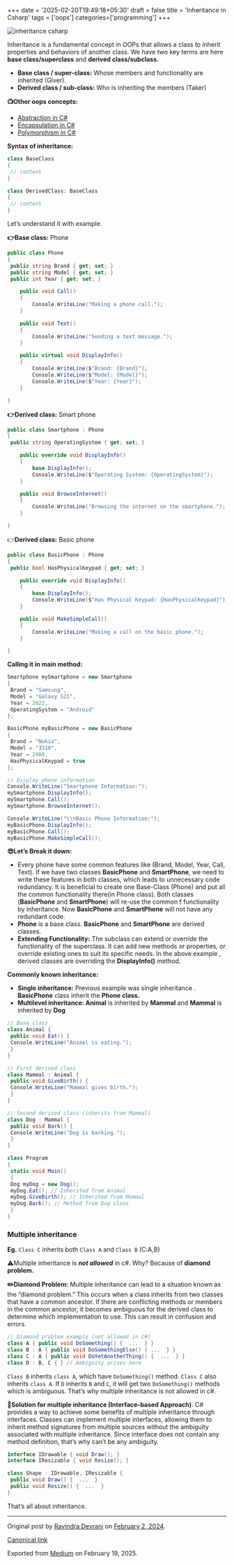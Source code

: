+++
date = '2025-02-20T19:49:18+05:30'
draft = false
title = 'Inheritance in Csharp'
tags = ['oops']
categories=['programming'] 
+++

![inheritance csharp](/images/1_8OZ9YKcL2dZb_z79HSS0cw.png)

Inheritance is a fundamental concept in OOPs that allows a class to inherit properties and behaviors of another class. We have two key terms are here **base class/superclass** and **derived class/subclass.**

- **Base class / super-class:** Whose members and functionality are inherited (Giver).
- **Derived class / sub-class:** Who is inheriting the members (Taker)

**📺Other oops concepts:**

- [Abstraction in C#](/posts/abstraction-in-csharp/)
- [Encapsulation in C#](/posts/encapsulation-in-csharp/)
- [Polymorphism in C#](/posts/polymorphism-in-csharp/)

**Syntax of inheritance:**

```cs
class BaseClass
{
 // content
}

class DerivedClass: BaseClass
{
 // content
}
```

Let’s understand it with example.

**👉Base class:** Phone

```cs
public class Phone
{
 public string Brand { get; set; }
 public string Model { get; set; }
 public int Year { get; set; }

    public void Call()
    {
        Console.WriteLine("Making a phone call.");
    }

    public void Text()
    {
        Console.WriteLine("Sending a text message.");
    }

    public virtual void DisplayInfo()
    {
        Console.WriteLine($"Brand: {Brand}");
        Console.WriteLine($"Model: {Model}");
        Console.WriteLine($"Year: {Year}");
    }

}
```

**👉Derived class:** Smart phone

```cs
public class Smartphone : Phone
{
 public string OperatingSystem { get; set; }

    public override void DisplayInfo()
    {
        base.DisplayInfo();
        Console.WriteLine($"Operating System: {OperatingSystem}");
    }

    public void BrowseInternet()
    {
        Console.WriteLine("Browsing the internet on the smartphone.");
    }

}
```

👉**Derived class:** Basic phone

```cs
public class BasicPhone : Phone
{
 public bool HasPhysicalKeypad { get; set; }

    public override void DisplayInfo()
    {
        base.DisplayInfo();
        Console.WriteLine($"Has Physical Keypad: {HasPhysicalKeypad}");
    }

    public void MakeSimpleCall()
    {
        Console.WriteLine("Making a call on the basic phone.");
    }

}
```

**Calling it in main method:**

```cs
Smartphone mySmartphone = new Smartphone
{
 Brand = "Samsung",
 Model = "Galaxy S21",
 Year = 2022,
 OperatingSystem = "Android"
};

BasicPhone myBasicPhone = new BasicPhone
{
 Brand = "Nokia",
 Model = "3310",
 Year = 2000,
 HasPhysicalKeypad = true
};

// Display phone information
Console.WriteLine("Smartphone Information:");
mySmartphone.DisplayInfo();
mySmartphone.Call();
mySmartphone.BrowseInternet();

Console.WriteLine("\\nBasic Phone Information:");
myBasicPhone.DisplayInfo();
myBasicPhone.Call();
myBasicPhone.MakeSimpleCall();
```

**😎Let’s Break it down:**

- Every phone have some common features like (Brand, Model, Year, Call, Text). If we have two classes **BasicPhone** and **SmartPhone**, we need to write these features in both classes, which leads to unnecessary code redundancy. It is beneficial to create one Base-Class (Phone) and put all the common functionality there(in Phone class). Both classes (**BasicPhone** and **SmartPhone**) will re-use the common f functionality by inheritance. Now **BasicPhone** and **SmartPhone** will not have any redundant code.
- **Phone** is a base class. **BasicPhone** and **SmartPhone** are derived classes.
- **Extending Functionality:** The subclass can extend or override the functionality of the superclass. It can add new methods or properties, or override existing ones to suit its specific needs. In the above example , derived classes are overriding the **DisplayInfo()** method.

**Commonly known inheritance:**

- **Single inheritance:** Previous example was single inheritance . **BasicPhone** class inherit the **Phone class.**
- **Multilevel inheritance: Animal** is inherited by **Mammal** and **Mammal** is inherited by **Dog**

```cs
// Base class
class Animal {
 public void Eat() {
 Console.WriteLine("Animal is eating.");
 }
}

// First derived class
class Mammal : Animal {
 public void GiveBirth() {
 Console.WriteLine("Mammal gives birth.");
 }
}

// Second derived class (inherits from Mammal)
class Dog : Mammal {
 public void Bark() {
 Console.WriteLine("Dog is barking.");
 }
}

class Program
{
 static void Main()
 {
 Dog myDog = new Dog();
 myDog.Eat(); // Inherited from Animal
 myDog.GiveBirth(); // Inherited from Mammal
 myDog.Bark(); // Method from Dog class
 }
}
```

### Multiple inheritance

**Eg.** `Class C` inherits both `Class A` and `Class B` (C:A,B)

⚠️Multiple inheritance is **_not allowed_** in c#. Why? Because of **diamond problem.**

**✏️Diamond Problem:** Multiple inheritance can lead to a situation known as the “diamond problem.” This occurs when a class inherits from two classes that have a common ancestor. If there are conflicting methods or members in the common ancestor, it becomes ambiguous for the derived class to determine which implementation to use. This can result in confusion and errors.

```cs
// Diamond problem example (not allowed in C#)
class A { public void DoSomething() {  ...  } }
class B : A { public void DoSomethingElse() { ...  } }
class C : A { public void DoYetAnotherThing() {  ...  } }
class D : B, C { } // Ambiguity arises here
```

`Class B` inherits `class A`, which have `DoSomething()` method. `Class C` also inherits `class A`. If `D` inherits `B` and `C`, it will get two `DoSomething()` methods which is ambiguous. That’s why multiple inheritance is not allowed in c#.

**👏Solution for multiple inheritance (Interface-based Approach)**: C# provides a way to achieve some benefits of multiple inheritance through interfaces. Classes can implement multiple interfaces, allowing them to inherit method signatures from multiple sources without the ambiguity associated with multiple inheritance. Since interface does not contain any method definition, that’s why can’t be any ambiguity.

```cs
interface IDrawable { void Draw(); }
interface IResizable { void Resize(); }

class Shape : IDrawable, IResizable {
 public void Draw() {  ...  }
 public void Resize() {  ...  }
}
```

That’s all about inheritance.

---

Original post by [Ravindra Devrani](https://medium.com/@ravindradevrani) on [February 2, 2024](https://medium.com/p/08327a9efee5).

[Canonical link](https://medium.com/@ravindradevrani/inheritance-in-c-08327a9efee5)

Exported from [Medium](https://medium.com) on February 19, 2025.
